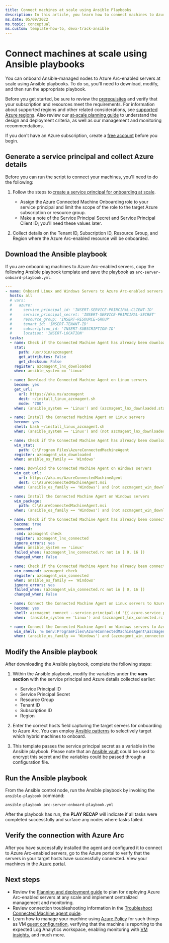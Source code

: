 ```yaml
---
title: Connect machines at scale using Ansible Playbooks
description: In this article, you learn how to connect machines to Azure using Azure Arc-enabled servers using Ansible playbooks.
ms.date: 05/09/2022
ms.topic: conceptual
ms.custom: template-how-to, devx-track-ansible
---
```


# Connect machines at scale using Ansible playbooks

You can onboard Ansible-managed nodes to Azure Arc-enabled servers at scale using Ansible playbooks. To do so, you'll need to download, modify, and then run the appropriate playbook.

Before you get started, be sure to review the [prerequisites](prerequisites.md) and verify that your subscription and resources meet the requirements. For information about supported regions and other related considerations, see [supported Azure regions](overview.md#supported-regions). Also review our [at-scale planning guide](plan-at-scale-deployment.md) to understand the design and deployment criteria, as well as our management and monitoring recommendations.

If you don't have an Azure subscription, create a [free account](https://azure.microsoft.com/free/?WT.mc_id=A261C142F) before you begin.

## Generate a service principal and collect Azure details

Before you can run the script to connect your machines, you'll need to do the following:

1. Follow the steps to [create a service principal for onboarding at scale](onboard-service-principal.md#create-a-service-principal-for-onboarding-at-scale).

    * Assign the Azure Connected Machine Onboarding role to your service principal and limit the scope of the role to the target Azure subscription or resource group.
    * Make a note of the Service Principal Secret and Service Principal Client ID; you'll need these values later.

1. Collect details on the Tenant ID, Subscription ID, Resource Group, and Region where the Azure Arc-enabled resource will be onboarded.

## Download the Ansible playbook

If you are onboarding machines to Azure Arc-enabled servers, copy the following Ansible playbook template and save the playbook as `arc-server-onboard-playbook.yml`.

```yaml
---
- name: Onboard Linux and Windows Servers to Azure Arc-enabled servers with public endpoint connectivity
  hosts: all
  # vars:
  #   azure:
  #     service_principal_id: 'INSERT-SERVICE-PRINCIPAL-CLIENT-ID'
  #     service_principal_secret: 'INSERT-SERVICE-PRINCIPAL-SECRET'
  #     resource_group: 'INSERT-RESOURCE-GROUP'
  #     tenant_id: 'INSERT-TENANT-ID'
  #     subscription_id: 'INSERT-SUBSCRIPTION-ID'
  #     location: 'INSERT-LOCATION'
  tasks:
  - name: Check if the Connected Machine Agent has already been downloaded on Linux servers
    stat:
      path: /usr/bin/azcmagent
      get_attributes: False
      get_checksum: False
    register: azcmagent_lnx_downloaded
    when: ansible_system == 'Linux'

  - name: Download the Connected Machine Agent on Linux servers
    become: yes
    get_url:
      url: https://aka.ms/azcmagent
      dest: ~/install_linux_azcmagent.sh
      mode: '700'
    when: (ansible_system == 'Linux') and (azcmagent_lnx_downloaded.stat.exists == false)

  - name: Install the Connected Machine Agent on Linux servers
    become: yes
    shell: bash ~/install_linux_azcmagent.sh
    when: (ansible_system == 'Linux') and (not azcmagent_lnx_downloaded.stat.exists)

  - name: Check if the Connected Machine Agent has already been downloaded on Windows servers
    win_stat:
      path: C:\Program Files\AzureConnectedMachineAgent
    register: azcmagent_win_downloaded
    when: ansible_os_family == 'Windows'

  - name: Download the Connected Machine Agent on Windows servers
    win_get_url:
      url: https://aka.ms/AzureConnectedMachineAgent
      dest: C:\AzureConnectedMachineAgent.msi
    when: (ansible_os_family == 'Windows') and (not azcmagent_win_downloaded.stat.exists)

  - name: Install the Connected Machine Agent on Windows servers
    win_package:
      path: C:\AzureConnectedMachineAgent.msi
    when: (ansible_os_family == 'Windows') and (not azcmagent_win_downloaded.stat.exists)

  - name: Check if the Connected Machine Agent has already been connected
    become: true
    command:
     cmd: azcmagent check
    register: azcmagent_lnx_connected
    ignore_errors: yes
    when: ansible_system == 'Linux'
    failed_when: (azcmagent_lnx_connected.rc not in [ 0, 16 ])
    changed_when: False

  - name: Check if the Connected Machine Agent has already been connected on windows
    win_command: azcmagent check
    register: azcmagent_win_connected
    when: ansible_os_family == 'Windows'
    ignore_errors: yes
    failed_when: (azcmagent_win_connected.rc not in [ 0, 16 ])
    changed_when: False

  - name: Connect the Connected Machine Agent on Linux servers to Azure Arc
    become: yes
    shell: azcmagent connect --service-principal-id "{{ azure.service_principal_id }}" --service-principal-secret "{{ azure.service_principal_secret }}" --resource-group "{{ azure.resource_group }}" --tenant-id "{{ azure.tenant_id }}" --location "{{ azure.location }}" --subscription-id "{{ azure.subscription_id }}"
    when:  (ansible_system == 'Linux') and (azcmagent_lnx_connected.rc is defined and azcmagent_lnx_connected.rc != 0)

  - name: Connect the Connected Machine Agent on Windows servers to Azure
    win_shell: '& $env:ProgramFiles\AzureConnectedMachineAgent\azcmagent.exe connect --service-principal-id "{{ azure.service_principal_id }}" --service-principal-secret "{{ azure.service_principal_secret }}" --resource-group "{{ azure.resource_group }}" --tenant-id "{{ azure.tenant_id }}" --location "{{ azure.location }}" --subscription-id "{{ azure.subscription_id }}"'
    when: (ansible_os_family == 'Windows') and (azcmagent_win_connected.rc is defined and azcmagent_win_connected.rc != 0)
```

## Modify the Ansible playbook

After downloading the Ansible playbook, complete the following steps:

1. Within the Ansible playbook, modify the variables under the **vars section** with the service principal and Azure details collected earlier:

    * Service Principal ID
    * Service Principal Secret
    * Resource Group
    * Tenant ID
    * Subscription ID
    * Region

1. Enter the correct hosts field capturing the target servers for onboarding to Azure Arc. You can employ [Ansible patterns](https://docs.ansible.com/ansible/latest/user_guide/intro_patterns.html#common-patterns) to selectively target which hybrid machines to onboard.

1. This template passes the service principal secret as a variable in the Ansible playbook. Please note that an [Ansible vault](https://docs.ansible.com/ansible/latest/user_guide/vault.html) could be used to encrypt this secret and the variables could be passed through a configuration file.

## Run the Ansible playbook

From the Ansible control node, run the Ansible playbook by invoking the `ansible-playbook` command:

```
ansible-playbook arc-server-onboard-playbook.yml
```

After the playbook has run, the **PLAY RECAP** will indicate if all tasks were completed successfully and surface any nodes where tasks failed.

## Verify the connection with Azure Arc

After you have successfully installed the agent and configured it to connect to Azure Arc-enabled servers, go to the Azure portal to verify that the servers in your target hosts have successfully connected. View your machines in the [Azure portal](https://aka.ms/hybridmachineportal).

## Next steps

- Review the [Planning and deployment guide](plan-at-scale-deployment.md) to plan for deploying Azure Arc-enabled servers at any scale and implement centralized management and monitoring.
- Review connection troubleshooting information in the [Troubleshoot Connected Machine agent guide](troubleshoot-agent-onboard.md).
- Learn how to manage your machine using [Azure Policy](../../governance/policy/overview.md) for such things as VM [guest configuration](../../governance/machine-configuration/overview.md), verifying that the machine is reporting to the expected Log Analytics workspace, enabling monitoring with [VM insights](../../azure-monitor/vm/vminsights-enable-policy.md), and much more.
